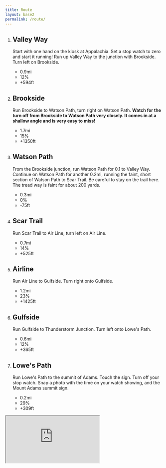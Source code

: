 ```yaml
---
title: Route
layout: base2
permalink: /route/
---
```


1. ## Valley Way

    Start with one hand on the kiosk at Appalachia. Set a stop watch to zero and start it running! Run up Valley Way to the junction with Brookside. Turn left on Brookside.

    - 0.9mi
    - 12%
    - +594ft


2. ## Brookside

    Run Brookside to Watson Path, turn right on Watson Path. **Watch for the turn off from Brookside to Watson Path very closely. It comes in at a shallow angle and is very easy to miss!**

    - 1.7mi
    - 15%
    - +1350ft


3. ## Watson Path

    From the Brookside junction, run Watson Path for 0.1 to Valley Way. Continue on Watson Path for another 0.2mi, running the faint, short section of Watson Path to Scar Trail. Be careful to stay on the trail here. The tread way is faint for about 200 yards.

    - 0.3mi
    - 0%
    - -75ft


4. ## Scar Trail

    Run Scar Trail to Air Line, turn left on Air Line.

    - 0.7mi
    - 14%
    - +525ft


5. ## Airline

    Run Air Line to Gulfside. Turn right onto Gulfside.

    - 1.2mi
    - 23%
    - +1425ft


6. ## Gulfside

    Run Gulfside to Thunderstorm Junction. Turn left onto Lowe's Path.

    - 0.6mi
    - 12%
    - +365ft


7. ## Lowe's Path

    Run Lowe's Path to the summit of Adams. Touch the sign. Turn off your stop watch. Snap a photo with the time on your watch showing, and the Mount Adams summit sign.

    - 0.2mi
    - 29%
    - +309ft


<div class="embed-responsive embed-responsive-1by1">
  <iframe src='https://caltopo.com/m/VMN0' scrolling='no' seamless='seamless'></iframe>
</div>

